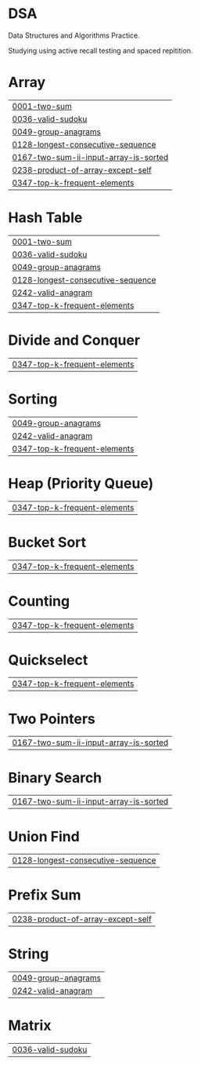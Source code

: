 # DSA

Data Structures and Algorithms Practice.

Studying using active recall testing and spaced repitition.


# Array
|  |
| ------- |
| [0001-two-sum](https://github.com/gmadharh/dsa/tree/master/0001-two-sum) |
| [0036-valid-sudoku](https://github.com/gmadharh/dsa/tree/master/0036-valid-sudoku) |
| [0049-group-anagrams](https://github.com/gmadharh/dsa/tree/master/0049-group-anagrams) |
| [0128-longest-consecutive-sequence](https://github.com/gmadharh/dsa/tree/master/0128-longest-consecutive-sequence) |
| [0167-two-sum-ii-input-array-is-sorted](https://github.com/gmadharh/dsa/tree/master/0167-two-sum-ii-input-array-is-sorted) |
| [0238-product-of-array-except-self](https://github.com/gmadharh/dsa/tree/master/0238-product-of-array-except-self) |
| [0347-top-k-frequent-elements](https://github.com/gmadharh/dsa/tree/master/0347-top-k-frequent-elements) |
# Hash Table
|  |
| ------- |
| [0001-two-sum](https://github.com/gmadharh/dsa/tree/master/0001-two-sum) |
| [0036-valid-sudoku](https://github.com/gmadharh/dsa/tree/master/0036-valid-sudoku) |
| [0049-group-anagrams](https://github.com/gmadharh/dsa/tree/master/0049-group-anagrams) |
| [0128-longest-consecutive-sequence](https://github.com/gmadharh/dsa/tree/master/0128-longest-consecutive-sequence) |
| [0242-valid-anagram](https://github.com/gmadharh/dsa/tree/master/0242-valid-anagram) |
| [0347-top-k-frequent-elements](https://github.com/gmadharh/dsa/tree/master/0347-top-k-frequent-elements) |
# Divide and Conquer
|  |
| ------- |
| [0347-top-k-frequent-elements](https://github.com/gmadharh/dsa/tree/master/0347-top-k-frequent-elements) |
# Sorting
|  |
| ------- |
| [0049-group-anagrams](https://github.com/gmadharh/dsa/tree/master/0049-group-anagrams) |
| [0242-valid-anagram](https://github.com/gmadharh/dsa/tree/master/0242-valid-anagram) |
| [0347-top-k-frequent-elements](https://github.com/gmadharh/dsa/tree/master/0347-top-k-frequent-elements) |
# Heap (Priority Queue)
|  |
| ------- |
| [0347-top-k-frequent-elements](https://github.com/gmadharh/dsa/tree/master/0347-top-k-frequent-elements) |
# Bucket Sort
|  |
| ------- |
| [0347-top-k-frequent-elements](https://github.com/gmadharh/dsa/tree/master/0347-top-k-frequent-elements) |
# Counting
|  |
| ------- |
| [0347-top-k-frequent-elements](https://github.com/gmadharh/dsa/tree/master/0347-top-k-frequent-elements) |
# Quickselect
|  |
| ------- |
| [0347-top-k-frequent-elements](https://github.com/gmadharh/dsa/tree/master/0347-top-k-frequent-elements) |
# Two Pointers
|  |
| ------- |
| [0167-two-sum-ii-input-array-is-sorted](https://github.com/gmadharh/dsa/tree/master/0167-two-sum-ii-input-array-is-sorted) |
# Binary Search
|  |
| ------- |
| [0167-two-sum-ii-input-array-is-sorted](https://github.com/gmadharh/dsa/tree/master/0167-two-sum-ii-input-array-is-sorted) |
# Union Find
|  |
| ------- |
| [0128-longest-consecutive-sequence](https://github.com/gmadharh/dsa/tree/master/0128-longest-consecutive-sequence) |
# Prefix Sum
|  |
| ------- |
| [0238-product-of-array-except-self](https://github.com/gmadharh/dsa/tree/master/0238-product-of-array-except-self) |
# String
|  |
| ------- |
| [0049-group-anagrams](https://github.com/gmadharh/dsa/tree/master/0049-group-anagrams) |
| [0242-valid-anagram](https://github.com/gmadharh/dsa/tree/master/0242-valid-anagram) |
# Matrix
|  |
| ------- |
| [0036-valid-sudoku](https://github.com/gmadharh/dsa/tree/master/0036-valid-sudoku) |